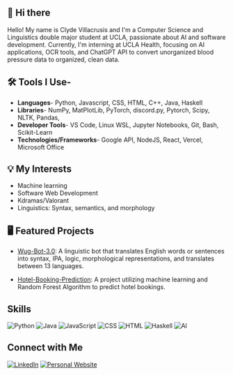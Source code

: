 ## 👋 Hi there 
Hello! My name is Clyde Villacrusis and I'm a Computer Science and Linguistics double major student at UCLA, passionate about AI and software development. Currently, I'm interning at UCLA Health, focusing on AI applications, OCR tools, and ChatGPT API to convert unorganized blood pressure data to organized, clean data.

## 🛠️ Tools I Use- 
- **Languages**- Python, Javascript, CSS, HTML, C++, Java, Haskell
- **Libraries**- NumPy, MatPlotLib, PyTorch, discord.py, Pytorch, Scipy, NLTK, Pandas, 
- **Developer Tools**- VS Code, Linux WSL, Jupyter Notebooks, Git, Bash, Scikit-Learn 
- **Technologies/Frameworks**- Google API, NodeJS, React, Vercel, Microsoft Office

## 💡 My Interests 

- Machine learning
- Software Web Development
- Kdramas/Valorant
- Linguistics: Syntax, semantics, and morphology

## 🖥️ Featured Projects

- [Wug-Bot-3.0](https://github.com/Clyde0513/Wug-Bot-3.0): A linguistic bot that translates English words or sentences into syntax, IPA, logic, morphological representations, and translates between 13 languages.

- [Hotel-Booking-Prediction](https://github.com/Clyde0513/Hotel-Booking-Prediction): A project utilizing machine learning and Random Forest Algorithm to predict hotel bookings.

## Skills

![Python](https://img.shields.io/badge/Python-3776AB?style=for-the-badge&logo=python&logoColor=white)
![Java](https://img.shields.io/badge/Java-00599C?style=for-the-badge&logo=c%2B%2B&logoColor=white)
![JavaScript](https://img.shields.io/badge/JavaScript-FF6F00?style=for-the-badge&logo=ai&logoColor=white)
![CSS](https://img.shields.io/badge/CSS-FF6F00?style=for-the-badge&logo=ai&logoColor=white)
![HTML](https://img.shields.io/badge/HTML-FF6F00?style=for-the-badge&logo=ai&logoColor=white)
![Haskell](https://img.shields.io/badge/Haskell-FF6F00?style=for-the-badge&logo=ai&logoColor=white)
![AI](https://img.shields.io/badge/AI-FF6F00?style=for-the-badge&logo=ai&logoColor=white)

## Connect with Me

[![LinkedIn](https://img.shields.io/badge/LinkedIn-0A66C2?style=for-the-badge&logo=linkedin&logoColor=white)](https://www.linkedin.com/in/clydevillacrusis/)
[![Personal Website](https://img.shields.io/badge/Website-FF7139?style=for-the-badge&logo=firefox&logoColor=white)](https://clyde.at)

